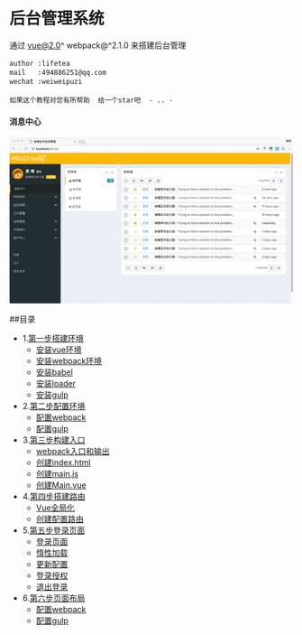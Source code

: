 后台管理系统 
===========================
通过 vue@2.0^  webpack@^2.1.0 来搭建后台管理

    author :lifetea
    mail   :494886251@qq.com
    wechat :weiweipuzi

    如果这个教程对您有所帮助  给一个star吧  - .. -

#### 消息中心
![alt text](./doc/res/notice.jpg "运行效果")

##目录
* 1.[第一步搭建环境](#Install)
    * [安装vue环境](./doc/1/vue.md)
    * [安装webpack环境](./doc/1/webpack.md)
    * [安装babel](./doc/1/babel.md)
    * [安装loader](./doc/1/loader.md)
    * [安装gulp](./doc/1/gulp.md)
* 2.[第二步配置环境](#Config)
    * [配置webpack](./doc/2/webpack.md)
    * [配置gulp](./doc/2/gulp.md)
* 3.[第三步构建入口](#App)
    * [webpack入口和输出](./doc/3/main.md)
    * [创建index.html](./doc/3/main.md)
    * [创建main.js](./doc/3/main.md)
    * [创建Main.vue](./doc/3/main.md)
* 4.[第四步搭建路由](#Route)
    * [Vue全局化](./doc/4/webpack.md)
    * [创建配置路由](./doc/4/router.md)
* 5.[第五步登录页面](#Login)
    * [登录页面](./doc/5/login.md)
    * [惰性加载](./doc/5/gulp.md)
    * [更新配置](./doc/5/gulp.md)    
    * [登录授权](./doc/5/gulp.md)
    * [退出登录](./doc/5/gulp.md)
* 6.[第六步页面布局](#Layout)
    * [配置webpack](./doc/6/webpack.md)
    * [配置gulp](./doc/6/gulp.md)
